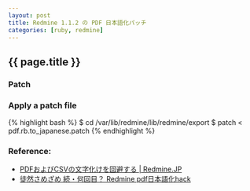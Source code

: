 ```yaml
---
layout: post
title: Redmine 1.1.2 の PDF 日本語化パッチ
categories: [ruby, redmine]
---
```


{{ page.title }}
--------------------------------------------------------------------------------

### Patch

<script src="http://gist.github.com/882743.js?file=pdf.rb.to_japanese.patch"></script>


### Apply a patch file

{% highlight bash %}
$ cd /var/lib/redmine/lib/redmine/export
$ patch < pdf.rb.to_japanese.patch
{% endhighlight %}


### Reference:

- [PDFおよびCSVの文字化けを回避する | Redmine.JP](http://redmine.jp/faq/general/pdfcsv/ "PDFおよびCSVの文字化けを回避する | Redmine.JP")
- [徒然さめざめ 続・何回目？ Redmine pdf日本語化hack](http://fmkt.blog65.fc2.com/blog-entry-148.html "徒然さめざめ 続・何回目？ Redmine pdf日本語化hack")
